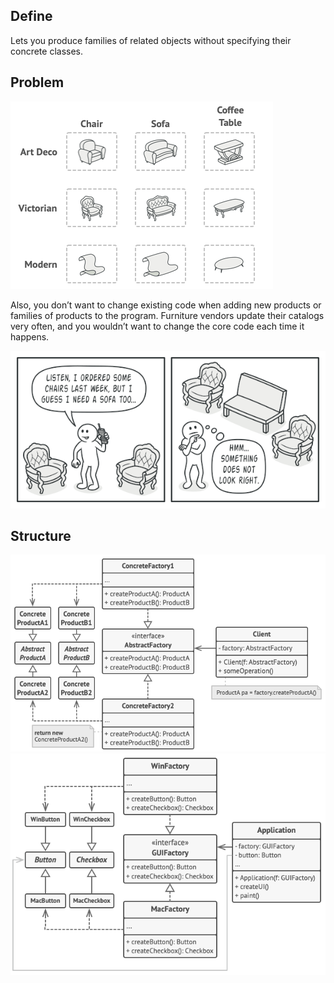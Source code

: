 ## Define
Lets you produce families of related objects without specifying their concrete classes.

## Problem
![](imgs/variant-product.png)

Also, you don’t want to change existing code when adding new products or families of products to the program. Furniture vendors update their catalogs very often, and you wouldn’t want to change the core code each time it happens.

![](imgs/problem.png)

## Structure
![](imgs/structure.png)
![](imgs/example.png)

